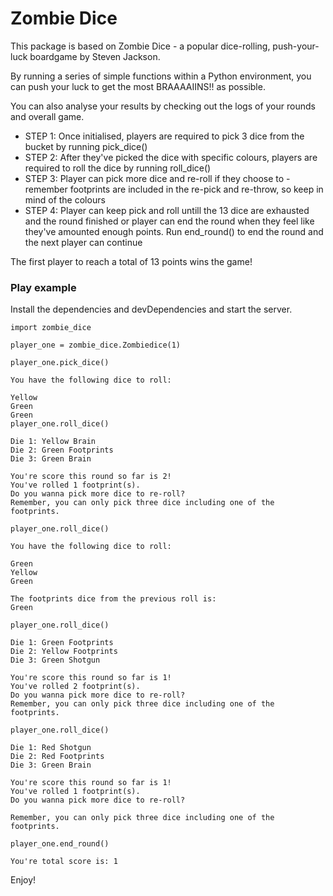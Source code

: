 # Zombie Dice

This package is based on Zombie Dice - a popular dice-rolling, push-your-luck boardgame by Steven Jackson.

By running a series of simple functions within a Python environment, you can push your luck to get the most BRAAAAIINS!! as possible.

You can also analyse your results by checking out the logs of your rounds and overall game.

- STEP 1: Once initialised, players are required to pick 3 dice from the bucket by running pick_dice()
- STEP 2: After they've picked the dice with specific colours, players are required to roll the dice by running roll_dice()
- STEP 3: Player can pick more dice and re-roll if they choose to - remember footprints are included in the re-pick and re-throw, so keep in mind of the colours
- STEP 4: Player can keep pick and roll untill the 13 dice are exhausted and the round finished or player can end the round when they feel like they've amounted enough points. Run end_round() to end the round and the next player can continue

The first player to reach a total of 13 points wins the game!

### Play example

Install the dependencies and devDependencies and start the server.

```
import zombie_dice

player_one = zombie_dice.Zombiedice(1)

player_one.pick_dice()

You have the following dice to roll:

Yellow
Green
Green
player_one.roll_dice()

Die 1: Yellow Brain
Die 2: Green Footprints
Die 3: Green Brain

You're score this round so far is 2!
You've rolled 1 footprint(s).
Do you wanna pick more dice to re-roll?
Remember, you can only pick three dice including one of the footprints.

player_one.roll_dice()

You have the following dice to roll:

Green
Yellow
Green

The footprints dice from the previous roll is:
Green

player_one.roll_dice()

Die 1: Green Footprints
Die 2: Yellow Footprints
Die 3: Green Shotgun

You're score this round so far is 1!
You've rolled 2 footprint(s).
Do you wanna pick more dice to re-roll?
Remember, you can only pick three dice including one of the footprints.

player_one.roll_dice()

Die 1: Red Shotgun
Die 2: Red Footprints
Die 3: Green Brain

You're score this round so far is 1!
You've rolled 1 footprint(s).
Do you wanna pick more dice to re-roll?

Remember, you can only pick three dice including one of the footprints.

player_one.end_round()

You're total score is: 1
```

Enjoy!
